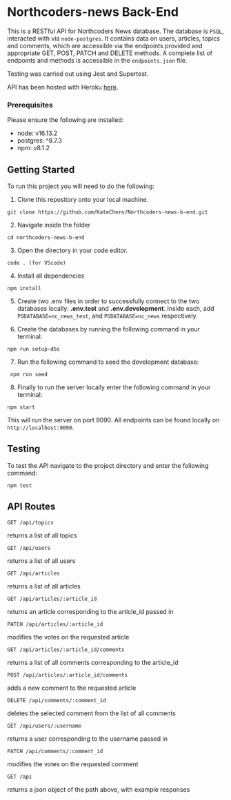 # Northcoders-news Back-End

This is a RESTful API for Northcoders News database. The database is `PSQL`, interacted with via `node-postgres`. It contains data on users, articles, topics and comments, which are accessible via the endpoints provided and appropriate GET, POST, PATCH and DELETE methods. A complete list of endpoints and methods is accessible in the `endpoints.json` file.

Testing was carried out using Jest and Supertest.

API has been hosted with Heroku [here](https://northcoders-news-b-end.herokuapp.com/api).

### Prerequisites

Please ensure the following are installed:

- node: v16.13.2
- postgres: ^8.7.3
- npm: v8.1.2

## Getting Started

To run this project you will need to do the following:

1. Clone this repository onto your local machine.

```
git clone https://github.com/KateChern/Northcoders-news-b-end.git

```

2. Navigate inside the folder

```
cd northcoders-news-b-end

```

3. Open the directory in your code editor.

```
code . (for VScode)
```

4. Install all dependencies

```
npm install
```

5. Create two .env files in order to successfully connect to the two databases locally: **.env.test** and **.env.development**. Inside each, add `PGDATABASE=nc_news_test`, and `PGDATABASE=nc_news` respectively.

6. Create the databases by running the following command in your terminal:

```
npm run setup-dbs
```

7. Run the following command to seed the development database:

```
 npm run seed
```

8. Finally to run the server locally enter the following command in your terminal:

```
npm start
```

This will run the server on port 9090. All endpoints can be found locally on `http://localhost:9090`.

## Testing

To test the API navigate to the project directory and enter the following command:

```
npm test
```

## API Routes

```
GET /api/topics
```

returns a list of all topics

```
GET /api/users
```

returns a list of all users

```
GET /api/articles
```

returns a list of all articles

```
GET /api/articles/:article_id
```

returns an article corresponding to the article_id passed in

```
PATCH /api/articles/:article_id
```

modifies the votes on the requested article

```
GET /api/articles/:article_id/comments
```

returns a list of all comments corresponding to the article_id

```
POST /api/articles/:article_id/comments
```

adds a new comment to the requested article

```
DELETE /api/comments/:comment_id
```

deletes the selected comment from the list of all comments

```
GET /api/users/:username
```

returns a user corresponding to the username passed in

```
PATCH /api/comments/:comment_id
```

modifies the votes on the requested comment

```
GET /api
```

returns a json object of the path above, with example responses
